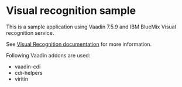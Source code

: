 # Visual recognition sample

This is a sample application using Vaadin 7.5.9 and IBM BlueMix Visual recognition service.

See [Visual Recognition documentation](http://www.ibm.com/smarterplanet/us/en/ibmwatson/developercloud/visual-recognition.html)
for more information.

Following Vaadin addons are used:

* vaadin-cdi
* cdi-helpers
* viritin